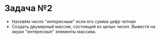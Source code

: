 # Задача №2
* Назовём число "интересным" если его сумма цифр четная
* Создать двумерный массив, состоящий из целых чисел. Вывести на экран "интересные" элементы массива.